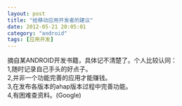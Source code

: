 ```yaml
---
layout: post
title: "给移动应用开发者的建议"
date: 2012-05-21 20:05:01
category: "android"
tags: [应用开发]
---
```

摘自某ANDROID开发书籍，具体记不清楚了。个人比较认同：  
1,随时记录自己手头的好点子。  
2,并非一个功能完善的应用才能赚钱。  
3,在发布各版本的ahap版本过程中完善功能。  
4,有困难查资料。(Google)  
